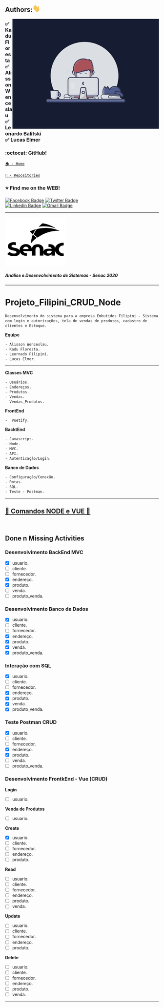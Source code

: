 <p><h2> Authors:<img src="https://github.com/KaduFloresta/KaduFloresta/blob/main/img/Hi.gif?raw=true" width="25"></h2>
<img align="right" alt="GIF" src="https://github.com/KaduFloresta/KaduFloresta/blob/main/img/gif2.gif?raw=true" width="480";/> 
<h3 align="left"> ✅ Kadu Floresta <br>
 ✅ Alisson Wenceslau <br>
 ✅ Leonardo Balitski <br>
 ✅ Lucas Elmer</h3> 

<h3>:octocat: GitHub!</h3>
</p><p>
 <code><a href="https://github.com/KaduFloresta" title="HomeGit">🏠 - Home</a><br></code><br>
 <code><a href="https://github.com/KaduFloresta?tab=repositories" title="RepoGit">📂 - Repositories</a><br></code>
</p>

<h3>⭐ Find me on the WEB!</h3>

[![Facebook Badge](https://img.shields.io/badge/-Kadu_Floresta-lightblue?style=flat-square&logo=Facebook&logoColor=white&link=https://www.facebook.com/kadu.floresta)](https://www.facebook.com/kadu.floresta)
[![Twitter Badge](https://img.shields.io/badge/-@kadu_kururu-1ca0f1?style=flat-square&labelColor=1ca0f1&logo=twitter&logoColor=white&link=https://twitter.com/kadu_kururu)](https://twitter.com/kadu_kururu)
<br>
[![Linkedin Badge](https://img.shields.io/badge/-Kadu_Floresta-blue?style=flat-square&logo=Linkedin&logoColor=white&link=https://www.linkedin.com/in/kadufloresta/)](https://www.linkedin.com/in/kadufloresta/)
[![Gmail Badge](https://img.shields.io/badge/-cefloresta1@gmail.com-c14438?style=flat-square&logo=Gmail&logoColor=white&link=mailto:cefloresta1@gmail.com)](mailto:cefloresta1@gmail.com)

<hr>
<a href="https://portal.sc.senac.br/portal/site/descontos-e-bolsas/senac-joinville"><img src="https://github.com/KaduFloresta/JavaScript_WebSite/raw/master/img/senac.png" alt="drawing" width="200"/></a><h5>Análise e Desenvolvimento de Sistemas - Senac 2020</h5> 

---

# Projeto_Filipini_CRUD_Node
```
Desenvolvimento do sistema para a empresa Embutidos Filipini - Sistema com login e autorizações, tela de vendas de produtos, cadastro de clientes e Estoque.
```

**Equipe**
```
- Alisson Wenceslau.
- Kadu Floresta.
- Leornado Filipini.
- Lucas Elmer.
```
---

**Classes MVC**
```
- Usuários.
- Endereços.
- Produtos.
- Vendas.
- Vendas_Produtos.
```
**FrontEnd**
```
-  Vuetify.
```

**BacktEnd**
```
- Javascript.
- Node.
- MVC.
- API.
- Autenticação/Login.
```

**Banco de Dados**
```
- Configuração/Conexão.
- Rotas.
- SQL.
- Teste - Postman.
```
  
---
<h2><a href="https://github.com/KaduFloresta/Projeto_Filipini_CRUD_Node/blob/main/SistemaFilipini/frontend/db_filipini/comandos.md" title="Comandos">🐛 Comandos NODE e VUE 🐛</a><br></h2><br>

## Done n Missing Activities

### Desenvolvimento BackEnd MVC
- [X] usuario.
- [ ] cliente.
- [ ] fornecedor.
- [X] endereço.
- [X] produto.
- [ ] venda.
- [ ] produto_venda.

### Desenvolvimento Banco de Dados
- [X] usuario.
- [ ] cliente.
- [ ] fornecedor.
- [X] endereço.
- [X] produto.
- [X] venda.
- [X] produto_venda.
  
### Interação com SQL
- [X] usuario.
- [ ] cliente.
- [ ] fornecedor.
- [X] endereço.
- [X] produto.
- [X] venda.
- [X] produto_venda.

### Teste Postman CRUD
- [X] usuario.
- [ ] cliente.
- [ ] fornecedor.
- [X] endereço.
- [X] produto.
- [ ] venda.
- [ ] produto_venda.

### Desenvolvimento FrontkEnd - Vue (CRUD)
**Login**
- [ ] usuario.

**Venda de Produtos**
- [ ] usuario.

**Create**
- [X] usuario.
- [ ] cliente.
- [ ] fornecedor.
- [ ] endereço.
- [ ] produto.

**Read**
- [ ] usuario.
- [ ] cliente.
- [ ] fornecedor.
- [ ] endereço.
- [ ] produto.
- [ ] venda.

**Update**
- [ ] usuario.
- [ ] cliente.
- [ ] fornecedor.
- [ ] endereço.
- [ ] produto.

**Delete**
- [ ] usuario.
- [ ] cliente.
- [ ] fornecedor.
- [ ] endereço.
- [ ] produto.
- [ ] venda.

---
